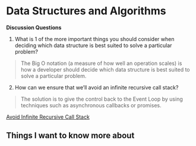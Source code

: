 # Data Structures and Algorithms

**Discussion Questions**

1. What is 1 of the more important things you should consider when deciding which data structure is best suited to solve a particular problem?

> The Big O notation (a measure of how well an operation scales) is how a developer should decide which data structure is best suited to solve a particular problem.

2. How can we ensure that we’ll avoid an infinite recursive call stack?

> The solution is to give the control back to the Event Loop by using techniques such as asynchronous callbacks or promises.

[Avoid Infinite Recursive Call Stack](https://observablehq.com/@mettlex/infinite-recursion-in-javascript-the-easy-way#:~:text=You%20might%20be%20asking%3A%20%22What,from%20exceeding%20its%20maximum%20size.)

## Things I want to know more about
